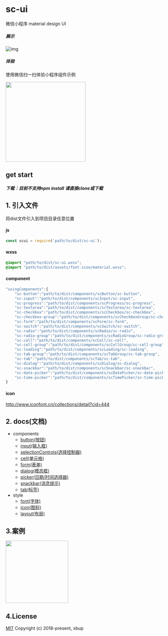 # sc-ui

微信小程序 material design UI

##### 展示

![img](https://cdn.jsdelivr.net/gh/xbup/sc-ui@104ff7c253e0015f7cdba59b0bb0e168f9c687d7/test.gif)

##### 体验
使用微信扫一扫体验小程序组件示例

<img src="https://cdn.jsdelivr.net/gh/xbup/sc-ui@5b8143163dbadaa239b4d01e816f4f9ad38e9e08/gh_8cb2d1e6af9d_1280.jpg" height="256px" width="256px" />

## get start

##### 下载：目前不支持npm install 请直接clone或下载

## 1. 引入文件

将dist文件引入到项目目录任意位置

#### js
``` js
const scui = require('path/to/dist/sc-ui');
```
#### wxss
``` css
@import "path/to/dist/sc-ui.wxss";
@import "path/to/dist/assets/font-icon/material.wxss";
```

#### component
```js
"usingComponents":{
    "sc-button":"path/to/dist/components/scButton/sc-button",
    "sc-input":"path/to/dist/components/scInput/sc-input",
    "sc-progress":"path/to/dist/components/scProgress/sc-progress",
    "sc-textarea":"path/to/dist/components/scTextarea/sc-textarea",
    "sc-checkbox":"path/to/dist/components/scCheckbox/sc-checkbox",
    "sc-checkbox-group":"path/to/dist/components/scCheckboxGroup/sc-checkbox-group",
    "sc-form":"path/to/dist/components/scForm/sc-form",
    "sc-switch":"path/to/dist/components/scSwitch/sc-switch",
    "sc-radio":"path/to/dist/components/scRadio/sc-radio",
    "sc-radio-group":"path/to/dist/components/scRadioGroup/sc-radio-group",
    "sc-cell":"path/to/dist/components/scCell/sc-cell",
    "sc-cell-group":"path/to/dist/components/scCellGroup/sc-cell-group",
    "sc-loading":"path/to/dist/components/scLoading/sc-loading",
    "sc-tab-group":"path/to/dist/components/scTabGroup/sc-tab-group",
    "sc-tab":"path/to/dist/components/scTab/sc-tab",
    "sc-dialog":"path/to/dist/components/scDialog/sc-dialog",
    "sc-snackbar":"path/to/dist/components/scSnackbar/sc-snackbar",
    "sc-date-picker":"path/to/dist/components/scDatePicker/sc-date-picker",
    "sc-time-picker":"path/to/dist/components/scTimePicker/sc-time-picker"
}
```

#### icon
http://www.iconfont.cn/collections/detail?cid=444

## 2. docs(文档)

 - components
   - [button(按钮)](https://github.com/xbup/sc-ui/tree/master/docs/components/button)
   - [input(输入框)](https://github.com/xbup/sc-ui/tree/master/docs/components/input)
   - [selectionControls(选择控制器)](https://github.com/xbup/sc-ui/tree/master/docs/components/selectionControls)
   - [cell(单元格)](https://github.com/xbup/sc-ui/tree/master/docs/components/cell)
   - [form(表单)](https://github.com/xbup/sc-ui/tree/master/docs/components/form)
   - [dialog(模态框)](https://github.com/xbup/sc-ui/tree/master/docs/components/dialog)
   - [picker(日期/时间选择器)](https://github.com/xbup/sc-ui/tree/master/docs/components/picker)
   - [snackbar(消息提示)](https://github.com/xbup/sc-ui/tree/master/docs/components/snackbar)
   - [tab(标签)](https://github.com/xbup/sc-ui/tree/master/docs/components/tab)
 - style
   - [font(字体)](https://github.com/xbup/sc-ui/tree/master/docs/style/font)
   - [icon(图标)](https://github.com/xbup/sc-ui/tree/master/docs/style/icon)
   - [layout(布局)](https://github.com/xbup/sc-ui/tree/master/docs/style/layout)


## 3.案例

<img src="https://cdn.jsdelivr.net/gh/xbup/sc-ui@master/gh_acaa36129c87_430.jpg" height="200px" width="200px" />

## 4.License
[MIT](https://opensource.org/licenses/MIT)
Copyright (c) 2018-present, xbup